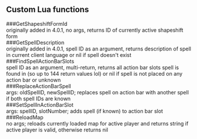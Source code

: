 ## Custom Lua functions  
###GetShapeshiftFormId  
originally added in 4.0.1, no args, returns ID of currently active shapeshift form  
###GetSpellDescription  
originally added in 4.0.1, spell ID as an argument, returns description of spell in current client language or nil if spell doesn't exist  
###FindSpellActionBarSlots  
spell ID as an argument, multi-return, returns all action bar slots spell is found in (so up to 144 return values lol) or nil if spell is not placed on any action bar or unknown  
###ReplaceActionBarSpell  
args: oldSpellID, newSpellID; replaces spell on action bar with another spell if both spell IDs are known  
###SetSpellInActionBarSlot  
args: spellID, slotNumber; adds spell (if known) to action bar slot  
###ReloadMap  
no args; reloads currently loaded map for active player and returns string if active player is valid, otherwise returns nil  
